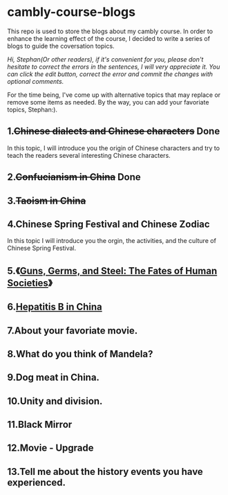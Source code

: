 # cambly-course-blogs
This repo is used to store the blogs about my cambly course. In order to enhance the learning effect of the course, I decided to write a series of blogs to guide the coversation topics.

*Hi, Stephan(Or other readers), if it's convenient for you, please don't hesitate to correct the errors in the sentences, I will very appreciate it. You can click the edit button, correct the error and commit the changes with optional comments.*

For the time being, I've come up with alternative topics that may replace or remove some items as needed. By the way, you can add your favoriate topics, Stephan:).

## 1.~~Chinese dialects and Chinese characters~~ Done
In this topic, I will introduce you the origin of Chinese characters and try to teach the readers several interesting Chinese characters.

## 2.~~Confucianism in China~~ Done

## 3.~~Taoism in China~~

## 4.Chinese Spring Festival and Chinese Zodiac

In this topic I will introduce you the orgin, the activities, and the culture of Chinese Spring Festival.

## 5.《[Guns, Germs, and Steel: The Fates of Human Societies](https://www.amazon.com/Guns-Germs-Steel-Fates-Societies/dp/0393317552)》

## 6.[Hepatitis B in China](https://en.wikipedia.org/wiki/Hepatitis_B_in_China)

## 7.About your favoriate movie.

## 8.What do you think of Mandela?

## 9.Dog meat in China.

## 10.Unity and division.

## 11.Black Mirror

## 12.Movie - Upgrade

## 13.Tell me about the history events you have experienced.



